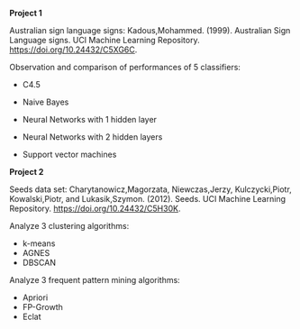 **Project 1**

Australian sign language signs: Kadous,Mohammed. (1999). Australian Sign Language signs. UCI Machine Learning Repository. https://doi.org/10.24432/C5XG6C.

Observation and comparison of performances of 5 classifiers:

-	C4.5

-	Naive Bayes

-	Neural Networks with 1 hidden layer

-	Neural Networks with 2 hidden layers

-	Support vector machines

**Project 2**

Seeds data set: Charytanowicz,Magorzata, Niewczas,Jerzy, Kulczycki,Piotr, Kowalski,Piotr, and Lukasik,Szymon. (2012). Seeds. UCI Machine Learning Repository. https://doi.org/10.24432/C5H30K.

Analyze 3 clustering algorithms:
-  k-means
-  AGNES
-  DBSCAN

Analyze 3 frequent pattern mining algorithms:
- Apriori
- FP-Growth
- Eclat
